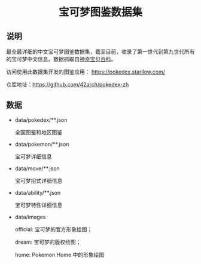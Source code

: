 <div align="center">
  <image />
  <h1>宝可梦图鉴数据集</h1>
</div>

## 说明

最全最详细的中文宝可梦图鉴数据集，截至目前，收录了第一世代到第九世代所有的宝可梦中文信息。数据抓取自[神奇宝贝百科](https://wiki.52poke.com/wiki/主页)。

访问使用此数据集开发的图鉴应用： https://pokedex.starllow.com/

仓库地址：https://github.com/42arch/pokedex-zh

## 数据

- data/pokedex/\*\*.json

  全国图鉴和地区图鉴

- data/pokemon/\*\*.json

  宝可梦详细信息

- data/move/\*\*.json

  宝可梦招式详细信息

- data/ability/\*\*.json

  宝可梦特性详细信息

- data/images

  official: 宝可梦的官方形象绘图；

  dream: 宝可梦的版权绘图；

  home: Pokemon Home 中的形象绘图
